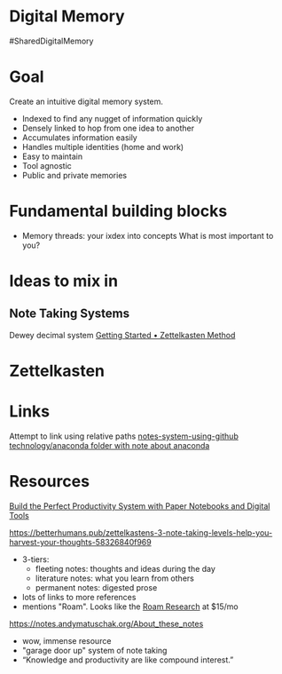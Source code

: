 # Digital Memory
#SharedDigitalMemory

# Goal
Create an intuitive digital memory system.
* Indexed to find any nugget of information quickly
* Densely linked to hop from one idea to another
* Accumulates information easily
* Handles multiple identities (home and work)
* Easy to maintain
* Tool agnostic
* Public and private memories

# Fundamental building blocks
* Memory threads: your ixdex into concepts
What is most important to you?

# Ideas to mix in


## Note Taking Systems

Dewey decimal system
[Getting Started • Zettelkasten Method](https://zettelkasten.de/posts/overview/)

# Zettelkasten

# Links
Attempt to link using relative paths
[notes-system-using-github](notes-system-using-github.md)
[technology/anaconda folder with note about anaconda](technology/anaconda.md)

# Resources
[Build the Perfect Productivity System with Paper Notebooks and Digital Tools](https://zapier.com/blog/digital-and-paper-note-taking-systems/)

https://betterhumans.pub/zettelkastens-3-note-taking-levels-help-you-harvest-your-thoughts-58326840f969
* 3-tiers:
  * fleeting notes: thoughts and ideas during the day
  * literature notes: what you learn from others
  * permanent notes: digested prose
* lots of links to more references
* mentions "Roam". Looks like the [Roam Research](https://roamresearch.com/) at $15/mo

https://notes.andymatuschak.org/About_these_notes
* wow, immense resource
* "garage door up" system of note taking
* “Knowledge and productivity are like compound interest.”
